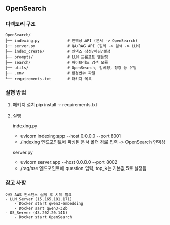 ## OpenSearch


### 디렉토리 구조
```
OpenSearch/
├── indexing.py            # 인덱싱 API (문서 -> OpenSearch)
├── server.py              # QA/RAG API (질의 -> 검색 -> LLM)
├── index_create/          # 인덱스 생성/매핑/설정
├── prompts/               # LLM 프롬프트 템플릿
├── search/                # 하이브리드 검색 모듈
├── utils/                 # OpenSearch, 임베딩, 청킹 등 유틸
├── .env                   # 환경변수 파일
└── requirements.txt       # 패키지 목록
```
### 실행 방법

1. 패키지 설치
    pip install -r requirements.txt

2. 실행

    indexing.py
    - uvicorn indexing:app --host 0.0.0.0 --port 8001
    - /indexing 엔드포인트에 파싱된 문서 폴더 경로 입력 -> OpenSearch 인덱싱

    server.py
    - uvicorn server:app --host 0.0.0.0 --port 8002
    - /rag/sse 엔드포인트에 question 입력, top_k는 기본값 5로 설정됨

### 참고 사항

    아래 AWS 인스턴스 실행 후 시작 필요
    - LLM_Server (15.165.181.171)
        - Docker start qwen3-embedding
        - Docker sart qwen3-32b
    - OS_Server (43.202.20.141)
        - Docker start OpenSearch









